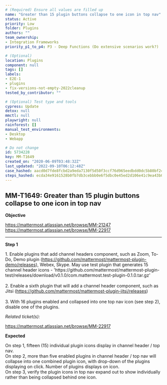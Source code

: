 ```yaml
---
# (Required) Ensure all values are filled up
name: "Greater than 15 plugin buttons collapse to one icon in top nav"
status: Active
priority: Low
folder: Plugins
authors: ""
team_ownership: 
- Integration Frameworks
priority_p1_to_p4: P3 - Deep Functions (Do extensive scenarios work?)

# (Optional)
location: Plugins
component: null
tags: []
labels: 
- E2E-1
- plugins
- fix-versions-not-empty-2022cleanup
tested_by_contributor: ""

# (Optional) Test type and tools
cypress: Update
detox: null
mmctl: null
playwright: null
rainforest: []
manual_test_environments:
- Desktop
- Webapp

# Do not change
id: 5734228
key: MM-T1649
created_on: "2020-06-09T03:48:32Z"
last_updated: "2022-09-10T06:12:48Z"
case_hashed: aacd0d7fde8fcbd2a9eda7130f5d50f3ccf76d965eedbdd0dc5b80bf24f557b6feba0001ee195bfdab99249db2de305e
steps_hashed: ecda34e9161528b0fb7db3cebbb0e6f5dbc0e45ed2d106e41c9ea43b07a48b7bd9953dfd794ddfbc2eff4995a3efb594
---
```


<!-- (Auto-generated) Based on frontmatter's "key" and "name" -->

## MM-T1649: Greater than 15 plugin buttons collapse to one icon in top nav

**Objective**

<https://mattermost.atlassian.net/browse/MM-21247>\
<https://mattermost.atlassian.net/browse/MM-22917>

---

**Step 1**

1\. Enable plugins that add channel headers component, such as Zoom, To-Do, Demo plugin (<https://github.com/mattermost/mattermost-plugin-demo/releases>), Webex, Skype. May use test plugin that generates 15 channel header icons - 'https\://github.com/mattermost/mattermost-plugin-test/releases/download/v0.1.0/com.mattermost.test-plugin-0.1.0.tar.gz'\
\
2\. Enable a sixth plugin that will add a channel header component, such as Jitsi (<https://github.com/mattermost/mattermost-plugin-jitsi/releases>)\
\
3\. With 16 plugins enabled and collapsed into one top nav icon (see step 2), disable one of the plugins.

_Related ticket(s):_

<https://mattermost.atlassian.net/browse/MM-22917>

**Expected**

On step 1, fifteen (15) individual plugin icons display in channel header / top nav.\
On step 2, more than five enabled plugins in channel header / top nav will collapse into one combined plugin icon, with drop-down of the plugins displaying on click. Number of plugins displays on icon.\
On step 3, verify the plugin icons in top nav expand out to show individually rather than being collapsed behind one icon.
